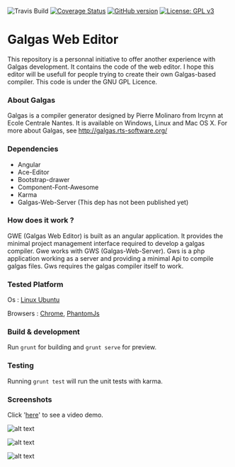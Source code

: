 ![Travis Build](https://travis-ci.org/blixit/galgas-web-editor.svg?branch=master)
[![Coverage Status](https://coveralls.io/repos/github/blixit/galgas-web-editor/badge.svg)](https://coveralls.io/github/blixit/galgas-web-editor)
[![GitHub version](https://badge.fury.io/gh/blixit%2Fgalgas-web-editor.svg)](https://badge.fury.io/gh/blixit%2Fgalgas-web-editor)
[![License: GPL v3](https://img.shields.io/badge/License-GPL%20v3-blue.svg)](http://www.gnu.org/licenses/gpl-3.0)

# Galgas Web Editor

This repository is a personnal initiative to offer another experience with Galgas development. It contains the code of the web editor.
I hope this editor will be usefull for people trying to create their own Galgas-based compiler.
This code is under the GNU GPL Licence.


### About Galgas

Galgas is a compiler generator designed by Pierre Molinaro from Ircynn at Ecole Centrale Nantes. It is available on Windows, Linux and Mac OS X. 
For more about Galgas, see http://galgas.rts-software.org/ 

### Dependencies

* Angular
* Ace-Editor
* Bootstrap-drawer
* Component-Font-Awesome
* Karma
* Galgas-Web-Server (This dep has not been published yet)

### How does it work ?

GWE (Galgas Web Editor) is built as an angular application. It provides the minimal project management interface
required to develop a galgas compiler.
Gwe works with GWS (Galgas-Web-Server). Gws is a php application working as a server and providing a minimal Api to compile galgas files. Gws requires the galgas compiler itself to work.

### Tested Platform

Os : [Linux Ubuntu](https://ubuntu-fr.org)

Browsers : [Chrome](https://www.google.com/chrome/browser/desktop/index.html), [PhantomJs](http://phantomjs.org/)

### Build & development

Run `grunt` for building and `grunt serve` for preview.

### Testing
 
Running `grunt test` will run the unit tests with karma.

### Screenshots

Click '[here](https://share.viewedit.com/RwNL9DdVQx5cApzdSPiCwu)' to see a video demo.

![alt text](https://raw.githubusercontent.com/blixit/galgas-web-editor/master/img/editor.png)

![alt text](https://raw.githubusercontent.com/blixit/galgas-web-editor/master/img/new.png)

![alt text](https://raw.githubusercontent.com/blixit/galgas-web-editor/master/img/projects.png)
